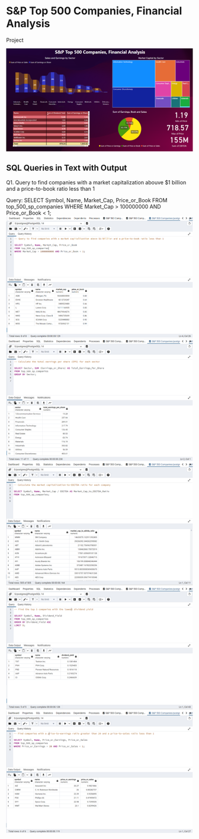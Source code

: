 # S&P Top 500 Companies, Financial Analysis
Project

![(T-500 Companies Power BI Dashboard.png)](https://github.com/AbhinavG5/SandP-Top-500-Companies/blob/main/T-500%20Companies%20Power%20BI%20Dashboard.png)

## SQL Queries in Text with Output
Q1. Query to find companies with a market capitalization abouve $1 billion and a price-to-book ratio less than 1

Query: 
SELECT Symbol, Name, Market_Cap, Price_or_Book
FROM top_500_sp_companies
WHERE Market_Cap > 100000000 AND Price_or_Book < 1;
![(S&P 500 Companies - Q1.png)](https://github.com/AbhinavG5/SandP-Top-500-Companies/blob/main/S%26P%20500%20Companies%20-%20Q1.png)
![(S&P 500 Companies - Q2.png)](https://github.com/AbhinavG5/SandP-Top-500-Companies/blob/main/S%26P%20500%20Companies%20-%20Q2.png)
![(S&P 500 Companies - Q3.png)](https://github.com/AbhinavG5/SandP-Top-500-Companies/blob/main/S%26P%20500%20Companies%20-%20Q3.png)
![(S&P 500 Companies - Q4.png)](https://github.com/AbhinavG5/SandP-Top-500-Companies/blob/main/S%26P%20500%20Companies%20-%20Q4.png)
![(S&P 500 Companies - Q5.png)](https://github.com/AbhinavG5/SandP-Top-500-Companies/blob/main/S%26P%20500%20Companies%20-%20Q5.png)
